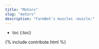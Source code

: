 ```yaml
---
title: "Motors"
slug: "motors"
description: "FarmBot's muscles :muscle:"
---
```


* toc
{:toc}

{% include contribute.html %}
